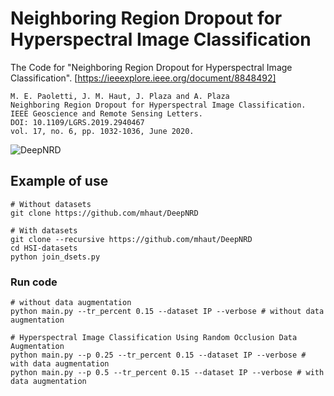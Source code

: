 # Neighboring Region Dropout for Hyperspectral Image Classification
The Code for "Neighboring Region Dropout for Hyperspectral Image Classification". [https://ieeexplore.ieee.org/document/8848492]
```
M. E. Paoletti, J. M. Haut, J. Plaza and A. Plaza
Neighboring Region Dropout for Hyperspectral Image Classification.
IEEE Geoscience and Remote Sensing Letters.
DOI: 10.1109/LGRS.2019.2940467
vol. 17, no. 6, pp. 1032-1036, June 2020.
```

![DeepNRD](https://github.com/mhaut/DeepNRD/blob/master/images/featuremap.png)



## Example of use
```
# Without datasets
git clone https://github.com/mhaut/DeepNRD

# With datasets
git clone --recursive https://github.com/mhaut/DeepNRD
cd HSI-datasets
python join_dsets.py
```

### Run code

```
# without data augmentation
python main.py --tr_percent 0.15 --dataset IP --verbose # without data augmentation

# Hyperspectral Image Classification Using Random Occlusion Data Augmentation
python main.py --p 0.25 --tr_percent 0.15 --dataset IP --verbose # with data augmentation
python main.py --p 0.5 --tr_percent 0.15 --dataset IP --verbose # with data augmentation


```
